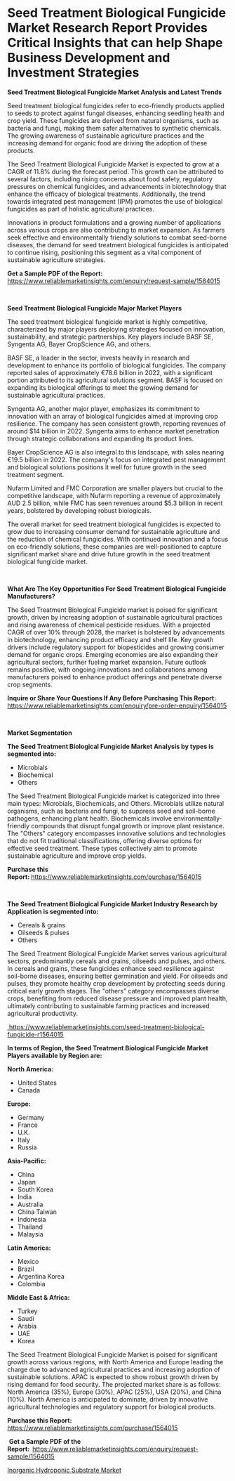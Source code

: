 <p><h1>Seed Treatment Biological Fungicide Market Research Report Provides Critical Insights that can help Shape Business Development and Investment Strategies</h1></p><p><strong>Seed Treatment Biological Fungicide Market Analysis and Latest Trends</strong></p>
<p><p>Seed treatment biological fungicides refer to eco-friendly products applied to seeds to protect against fungal diseases, enhancing seedling health and crop yield. These fungicides are derived from natural organisms, such as bacteria and fungi, making them safer alternatives to synthetic chemicals. The growing awareness of sustainable agriculture practices and the increasing demand for organic food are driving the adoption of these products.</p><p>The Seed Treatment Biological Fungicide Market is expected to grow at a CAGR of 11.8% during the forecast period. This growth can be attributed to several factors, including rising concerns about food safety, regulatory pressures on chemical fungicides, and advancements in biotechnology that enhance the efficacy of biological treatments. Additionally, the trend towards integrated pest management (IPM) promotes the use of biological fungicides as part of holistic agricultural practices.</p><p>Innovations in product formulations and a growing number of applications across various crops are also contributing to market expansion. As farmers seek effective and environmentally friendly solutions to combat seed-borne diseases, the demand for seed treatment biological fungicides is anticipated to continue rising, positioning this segment as a vital component of sustainable agriculture strategies.</p></p>
<p><strong>Get a Sample PDF of the Report:&nbsp;</strong> <a href="https://www.reliablemarketinsights.com/enquiry/request-sample/1564015?utm_campaign=1619&utm_medium=2&utm_source=Github&utm_content=ia&utm_term=01112024&utm_id=seed-treatment-biological-fungicide">https://www.reliablemarketinsights.com/enquiry/request-sample/1564015</a></p>
<p>&nbsp;</p>
<p><strong>Seed Treatment Biological Fungicide Major Market Players</strong></p>
<p><p>The seed treatment biological fungicide market is highly competitive, characterized by major players deploying strategies focused on innovation, sustainability, and strategic partnerships. Key players include BASF SE, Syngenta AG, Bayer CropScience AG, and others.</p><p>BASF SE, a leader in the sector, invests heavily in research and development to enhance its portfolio of biological fungicides. The company reported sales of approximately €78.6 billion in 2022, with a significant portion attributed to its agricultural solutions segment. BASF is focused on expanding its biological offerings to meet the growing demand for sustainable agricultural practices.</p><p>Syngenta AG, another major player, emphasizes its commitment to innovation with an array of biological fungicides aimed at improving crop resilience. The company has seen consistent growth, reporting revenues of around $14 billion in 2022. Syngenta aims to enhance market penetration through strategic collaborations and expanding its product lines.</p><p>Bayer CropScience AG is also integral to this landscape, with sales nearing €19.5 billion in 2022. The company's focus on integrated pest management and biological solutions positions it well for future growth in the seed treatment segment.</p><p>Nufarm Limited and FMC Corporation are smaller players but crucial to the competitive landscape, with Nufarm reporting a revenue of approximately AUD 2.5 billion, while FMC has seen revenues around $5.3 billion in recent years, bolstered by developing robust biologicals.</p><p>The overall market for seed treatment biological fungicides is expected to grow due to increasing consumer demand for sustainable agriculture and the reduction of chemical fungicides. With continued innovation and a focus on eco-friendly solutions, these companies are well-positioned to capture significant market share and drive future growth in the seed treatment biological fungicide market.</p></p>
<p>&nbsp;</p>
<p><strong>What Are The Key Opportunities For Seed Treatment Biological Fungicide Manufacturers?</strong></p>
<p><p>The Seed Treatment Biological Fungicide market is poised for significant growth, driven by increasing adoption of sustainable agricultural practices and rising awareness of chemical pesticide residues. With a projected CAGR of over 10% through 2028, the market is bolstered by advancements in biotechnology, enhancing product efficacy and shelf life. Key growth drivers include regulatory support for biopesticides and growing consumer demand for organic crops. Emerging economies are also expanding their agricultural sectors, further fueling market expansion. Future outlook remains positive, with ongoing innovations and collaborations among manufacturers poised to enhance product offerings and penetrate diverse crop segments.</p></p>
<p><strong>Inquire or Share Your Questions If Any Before Purchasing This Report:</strong> <a href="https://www.reliablemarketinsights.com/enquiry/pre-order-enquiry/1564015?utm_campaign=1619&utm_medium=2&utm_source=Github&utm_content=ia&utm_term=01112024&utm_id=seed-treatment-biological-fungicide">https://www.reliablemarketinsights.com/enquiry/pre-order-enquiry/1564015</a></p>
<p>&nbsp;</p>
<p><strong>Market Segmentation</strong></p>
<p><strong>The Seed Treatment Biological Fungicide Market Analysis by types is segmented into:</strong></p>
<p><ul><li>Microbials</li><li>Biochemical</li><li>Others</li></ul></p>
<p><p>The Seed Treatment Biological Fungicide market is categorized into three main types: Microbials, Biochemicals, and Others. Microbials utilize natural organisms, such as bacteria and fungi, to suppress seed and soil-borne pathogens, enhancing plant health. Biochemicals involve environmentally-friendly compounds that disrupt fungal growth or improve plant resistance. The "Others" category encompasses innovative solutions and technologies that do not fit traditional classifications, offering diverse options for effective seed treatment. These types collectively aim to promote sustainable agriculture and improve crop yields.</p></p>
<p><strong>Purchase this Report:&nbsp;</strong><a href="https://www.reliablemarketinsights.com/purchase/1564015?utm_campaign=1619&utm_medium=2&utm_source=Github&utm_content=ia&utm_term=01112024&utm_id=seed-treatment-biological-fungicide">https://www.reliablemarketinsights.com/purchase/1564015</a></p>
<p>&nbsp;</p>
<p><strong>The Seed Treatment Biological Fungicide Market Industry Research by Application is segmented into:</strong></p>
<p><ul><li>Cereals & grains</li><li>Oilseeds & pulses</li><li>Others</li></ul></p>
<p><p>The Seed Treatment Biological Fungicide Market serves various agricultural sectors, predominantly cereals and grains, oilseeds and pulses, and others. In cereals and grains, these fungicides enhance seed resilience against soil-borne diseases, ensuring better germination and yield. For oilseeds and pulses, they promote healthy crop development by protecting seeds during critical early growth stages. The "others" category encompasses diverse crops, benefiting from reduced disease pressure and improved plant health, ultimately contributing to sustainable farming practices and increased agricultural productivity.</p></p>
<p><a href="https://www.reliablemarketinsights.com/seed-treatment-biological-fungicide-r1564015?utm_campaign=1619&utm_medium=2&utm_source=Github&utm_content=ia&utm_term=01112024&utm_id=seed-treatment-biological-fungicide">&nbsp;https://www.reliablemarketinsights.com/seed-treatment-biological-fungicide-r1564015</a></p>
<p><strong>In terms of Region, the Seed Treatment Biological Fungicide Market Players available by Region are:</strong></p>
<p>
    <p> <strong> North America: </strong>
        <ul>
            <li>United States</li>
            <li>Canada</li>
        </ul>
        </p> 
    <p> <strong> Europe: </strong>
        <ul>
            <li>Germany</li>
            <li>France</li>
            <li>U.K.</li>
            <li>Italy</li>
            <li>Russia</li>
        </ul>
        </p> 
    <p> <strong> Asia-Pacific: </strong>
        <ul>
            <li>China</li>
            <li>Japan</li>
            <li>South Korea</li>
            <li>India</li>
            <li>Australia</li>
            <li>China Taiwan</li>
            <li>Indonesia</li>
            <li>Thailand</li>
            <li>Malaysia</li>
        </ul>
        </p> 
    <p> <strong> Latin America: </strong>
        <ul>
            <li>Mexico</li>
            <li>Brazil</li>
            <li>Argentina Korea</li>
            <li>Colombia</li>
        </ul>
        </p> 
    <p> <strong> Middle East & Africa: </strong>
        <ul>
            <li>Turkey</li>
            <li>Saudi</li>
            <li>Arabia</li>
            <li>UAE</li>
            <li>Korea</li>
        </ul>
    </p>
    </p>
<p><p>The Seed Treatment Biological Fungicide Market is poised for significant growth across various regions, with North America and Europe leading the charge due to advanced agricultural practices and increasing adoption of sustainable solutions. APAC is expected to show robust growth driven by rising demand for food security. The projected market share is as follows: North America (35%), Europe (30%), APAC (25%), USA (20%), and China (10%). North America is anticipated to dominate, driven by innovative agricultural technologies and regulatory support for biological products.</p></p>
<p><strong>Purchase this Report: </strong><a href="https://www.reliablemarketinsights.com/purchase/1564015?utm_campaign=1619&utm_medium=2&utm_source=Github&utm_content=ia&utm_term=01112024&utm_id=seed-treatment-biological-fungicide">https://www.reliablemarketinsights.com/purchase/1564015</a></p>
<p>&nbsp;<strong>Get a Sample PDF of the Report:&nbsp;&nbsp;</strong><a href="https://www.reliablemarketinsights.com/enquiry/request-sample/1564015?utm_campaign=1619&utm_medium=2&utm_source=Github&utm_content=ia&utm_term=01112024&utm_id=seed-treatment-biological-fungicide">https://www.reliablemarketinsights.com/enquiry/request-sample/1564015</a></p>
<p><strong></strong></p>
<p><p><a href="https://github.com/KamrulHadi87/Market-Research-Report-List-1/blob/main/inorganic-hydroponic-substrate-market.md?utm_campaign=1619&utm_medium=2&utm_source=Github&utm_content=ia&utm_term=01112024&utm_id=seed-treatment-biological-fungicide">Inorganic Hydroponic Substrate Market</a></p></p>